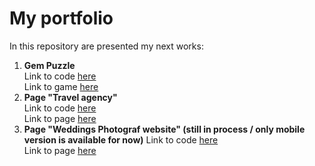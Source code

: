 # My portfolio

In this repository are presented my next works:

1. **Gem Puzzle**  
   Link to code [here](https://github.com/Ruslana-P/Portfolio/tree/main/game_gem_puzzle)  
   Link to game [here](https://ruslana-p.github.io/Portfolio/game_gem_puzzle/index.html)
2. **Page "Travel agency"**  
   Link to code [here](https://github.com/Ruslana-P/Portfolio/tree/main/travel_agency_page)  
   Link to page [here](https://ruslana-p.github.io/Portfolio/travel_agency_page/public/index.html)
3. **Page "Weddings Photograf website" (still in process / only mobile version is available for now)**
   Link to code [here](<https://github.com/Ruslana-P/Portfolio/tree/main/weddings_photograf_site(in_process)>)  
   Link to page [here](<https://ruslana-p.github.io/Portfolio/weddings_photograf_site(in_process)/public/index.html>)

